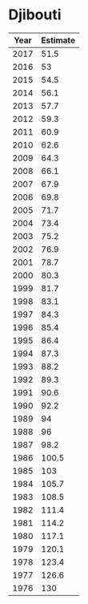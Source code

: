 # Djibouti

| Year | Estimate |
| ---- | -------- |
| 2017 | 51.5 |
| 2016 | 53 |
| 2015 | 54.5 |
| 2014 | 56.1 |
| 2013 | 57.7 |
| 2012 | 59.3 |
| 2011 | 60.9 |
| 2010 | 62.6 |
| 2009 | 64.3 |
| 2008 | 66.1 |
| 2007 | 67.9 |
| 2006 | 69.8 |
| 2005 | 71.7 |
| 2004 | 73.4 |
| 2003 | 75.2 |
| 2002 | 76.9 |
| 2001 | 78.7 |
| 2000 | 80.3 |
| 1999 | 81.7 |
| 1998 | 83.1 |
| 1997 | 84.3 |
| 1996 | 85.4 |
| 1995 | 86.4 |
| 1994 | 87.3 |
| 1993 | 88.2 |
| 1992 | 89.3 |
| 1991 | 90.6 |
| 1990 | 92.2 |
| 1989 | 94 |
| 1988 | 96 |
| 1987 | 98.2 |
| 1986 | 100.5 |
| 1985 | 103 |
| 1984 | 105.7 |
| 1983 | 108.5 |
| 1982 | 111.4 |
| 1981 | 114.2 |
| 1980 | 117.1 |
| 1979 | 120.1 |
| 1978 | 123.4 |
| 1977 | 126.6 |
| 1976 | 130 |